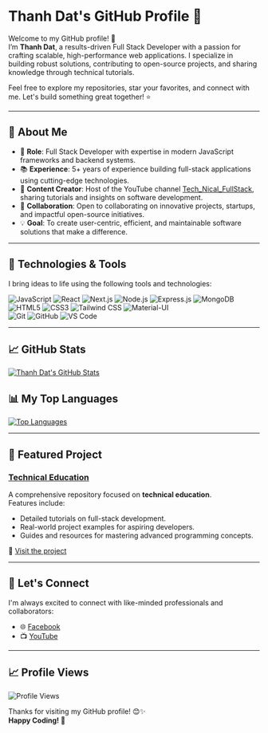 # Thanh Dat's GitHub Profile 🚀

Welcome to my GitHub profile! 👋  
I’m **Thanh Dat**, a results-driven Full Stack Developer with a passion for crafting scalable, high-performance web applications. I specialize in building robust solutions, contributing to open-source projects, and sharing knowledge through technical tutorials.

Feel free to explore my repositories, star your favorites, and connect with me. Let's build something great together! ⭐️

---

## 🚀 About Me

- 🔭 **Role**: Full Stack Developer with expertise in modern JavaScript frameworks and backend systems.
- 📚 **Experience**: 5+ years of experience building full-stack applications using cutting-edge technologies.
- 🎥 **Content Creator**: Host of the YouTube channel [Tech_Nical_FullStack](https://www.youtube.com/@Tech_Nical_FullStack), sharing tutorials and insights on software development.
- 👯 **Collaboration**: Open to collaborating on innovative projects, startups, and impactful open-source initiatives.
- 💡 **Goal**: To create user-centric, efficient, and maintainable software solutions that make a difference.

---

## 🔧 Technologies & Tools

I bring ideas to life using the following tools and technologies:

![JavaScript](https://img.shields.io/badge/JavaScript-F7DF1E?style=flat&logo=javascript&logoColor=black)
![React](https://img.shields.io/badge/React-61DAFB?style=flat&logo=react&logoColor=white)
![Next.js](https://img.shields.io/badge/Next.js-000000?style=flat&logo=next.js&logoColor=white)
![Node.js](https://img.shields.io/badge/Node.js-339933?style=flat&logo=node.js&logoColor=white)
![Express.js](https://img.shields.io/badge/Express.js-000000?style=flat&logo=express&logoColor=white)
![MongoDB](https://img.shields.io/badge/MongoDB-47A248?style=flat&logo=mongodb&logoColor=white)  
![HTML5](https://img.shields.io/badge/HTML5-E34F26?style=flat&logo=html5&logoColor=white)
![CSS3](https://img.shields.io/badge/CSS3-1572B6?style=flat&logo=css3&logoColor=white)
![Tailwind CSS](https://img.shields.io/badge/Tailwind%20CSS-38B2AC?style=flat&logo=tailwind-css&logoColor=white)
![Material-UI](https://img.shields.io/badge/Material--UI-0081CB?style=flat&logo=material-ui&logoColor=white)  
![Git](https://img.shields.io/badge/Git-F05032?style=flat&logo=git&logoColor=white)
![GitHub](https://img.shields.io/badge/GitHub-181717?style=flat&logo=github&logoColor=white)
![VS Code](https://img.shields.io/badge/VS%20Code-007ACC?style=flat&logo=visual-studio-code&logoColor=white)

---

## 📈 GitHub Stats

[![Thanh Dat's GitHub Stats](https://github-readme-stats.vercel.app/api?username=NTD-CodeMastery&count_private=true&show_icons=true&theme=radical)](https://github.com/NTD-CodeMastery)

## 📊 My Top Languages

[![Top Languages](https://github-readme-stats.vercel.app/api/top-langs/?username=NTD-CodeMastery&layout=compact&theme=radical)](https://github.com/NTD-CodeMastery)

---

## 🌟 Featured Project

### [Technical Education](https://github.com/NTD-CodeMastery/technical_education)
A comprehensive repository focused on **technical education**.  
Features include:
- Detailed tutorials on full-stack development.
- Real-world project examples for aspiring developers.
- Guides and resources for mastering advanced programming concepts.

🔗 [Visit the project](https://github.com/NTD-CodeMastery/technical_education)

---

## 🌟 Let's Connect

I'm always excited to connect with like-minded professionals and collaborators:

- 🌐 [Facebook](https://www.facebook.com/ThanhDatNext/?locale=vi_VN)
- 📺 [YouTube](https://www.youtube.com/@Tech_Nical_FullStack)

---

## 📈 Profile Views

![Profile Views](https://komarev.com/ghpvc/?username=NTD-CodeMastery&color=brightgreen)

Thanks for visiting my GitHub profile! 😊✨  
**Happy Coding! 🚀**

